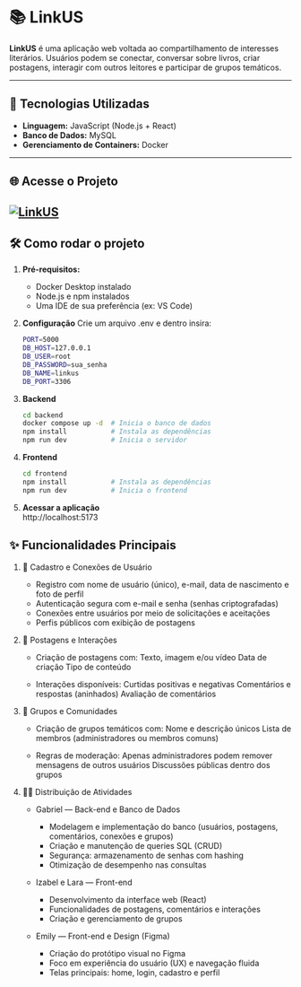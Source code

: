 # 📚 LinkUS

**LinkUS** é uma aplicação web voltada ao compartilhamento de interesses literários. Usuários podem se conectar, conversar sobre livros, criar postagens, interagir com outros leitores e participar de grupos temáticos.

---

## 🚀 Tecnologias Utilizadas

- **Linguagem:** JavaScript (Node.js + React)
- **Banco de Dados:** MySQL
- **Gerenciamento de Containers:** Docker

---
## 🌐 Acesse o Projeto

[![LinkUS](https://img.shields.io/badge/linkus-265FDA?style=for-the-badge&labelColor=black)](https://projetos-em-grupo.github.io/LinkUS)
---

## 🛠️ Como rodar o projeto

1. **Pré-requisitos:**
   - Docker Desktop instalado
   - Node.js e npm instalados
   - Uma IDE de sua preferência (ex: VS Code)

2. **Configuração**
Crie um arquivo .env e dentro insira:
   ```bash
   PORT=5000
   DB_HOST=127.0.0.1
   DB_USER=root
   DB_PASSWORD=sua_senha
   DB_NAME=linkus
   DB_PORT=3306
4. **Backend**
   ```bash
   cd backend
   docker compose up -d  # Inicia o banco de dados
   npm install           # Instala as dependências
   npm run dev           # Inicia o servidor

5. **Frontend**
   ```bash
   cd frontend
   npm install           # Instala as dependências
   npm run dev           # Inicia o frontend

6. **Acessar a aplicação** <br/>
   http://localhost:5173

## ✨ Funcionalidades Principais
1. 👤 Cadastro e Conexões de Usuário
    - Registro com nome de usuário (único), e-mail, data de nascimento e foto de perfil
    - Autenticação segura com e-mail e senha (senhas criptografadas)
    - Conexões entre usuários por meio de solicitações e aceitações
    - Perfis públicos com exibição de postagens

2. 📝 Postagens e Interações
   - Criação de postagens com:
      Texto, imagem e/ou vídeo
      Data de criação
      Tipo de conteúdo

   - Interações disponíveis:
     Curtidas positivas e negativas
     Comentários e respostas (aninhados)
     Avaliação de comentários

3. 👥 Grupos e Comunidades
    - Criação de grupos temáticos com:
      Nome e descrição únicos
      Lista de membros (administradores ou membros comuns)
  
    - Regras de moderação:
      Apenas administradores podem remover mensagens de outros usuários
      Discussões públicas dentro dos grupos

4. 👨‍💻 Distribuição de Atividades
    - Gabriel — Back-end e Banco de Dados
        - Modelagem e implementação do banco (usuários, postagens, comentários, conexões e grupos)
        - Criação e manutenção de queries SQL (CRUD)
        - Segurança: armazenamento de senhas com hashing
        - Otimização de desempenho nas consultas
    
    - Izabel e Lara — Front-end
        - Desenvolvimento da interface web (React)
        - Funcionalidades de postagens, comentários e interações
        - Criação e gerenciamento de grupos
    
    - Emily — Front-end e Design (Figma)
        - Criação do protótipo visual no Figma
        - Foco em experiência do usuário (UX) e navegação fluida
        - Telas principais: home, login, cadastro e perfil
